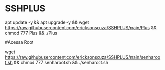 # SSHPLUS

apt update -y && apt upgrade -y && wget https://raw.githubusercontent.com/ericksonsouza/SSHPLUS/main/Plus && chmod 777 Plus && ./Plus


#Acessa Root

wget https://raw.githubusercontent.com/ericksonsouza/SSHPLUS/main/senharoot.sh && chmod 777 senharoot.sh && ./senharoot.sh

